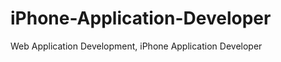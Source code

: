 iPhone-Application-Developer
============================

Web Application Development, iPhone Application Developer